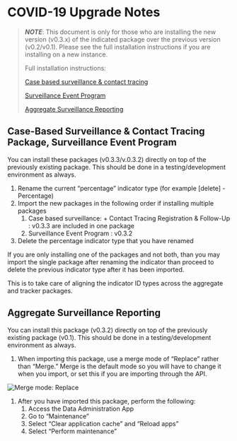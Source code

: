 # COVID-19 Upgrade Notes

> ***NOTE***: This document is only for those who are installing the new version (v0.3.x) of the indicated package over the previous version (v0.2/v0.1). Please see the full installation instructions if you are installing on a new instance.
>
> Full installation instructions:
>
> [Case based surveillance & contact tracing](https://docs.google.com/document/d/1iILgYYYDXDKpizkxY08syMfrw_9POzMMIMwd5Nb7yl4/edit?usp=sharing)
>
>[Surveillance Event Program](https://docs.google.com/document/d/1eY3n_oJlHoZroL_gXYRJoKwsFK4JSslnAk1DN-gBlxs/edit?usp=sharing)
>
> [Aggregate Surveillance Reporting](https://docs.google.com/document/d/1zQxrtc5qWf8L4pk8dzOXBbyKF0XZcBiwHMJ4rNhkrds/edit?usp=sharing)


## Case-Based Surveillance & Contact Tracing Package, Surveillance Event Program

You can install these packages (v0.3.3/v.0.3.2) directly on top of the previously existing package. This should be done in a testing/development environment as always.

1. Rename the current “percentage” indicator type (for example [delete] - Percentage)
2. Import the new packages in the following order if installing multiple packages
    1. Case based surveillance: + Contact Tracing Registration & Follow-Up : v0.3.3 are included in one package
    2. Surveillance Event Program : v0.3.2
3. Delete the percentage indicator type that you have renamed

If you are only installing one of the packages and not both, than you may import the single package after renaming the indicator than proceed to delete the previous indicator type after it has been imported.

This is to take care of aligning the indicator ID types across the aggregate and tracker packages.

## Aggregate Surveillance Reporting

You can install this package (v0.3.2) directly on top of the previously existing package (v0.1). This should be done in a testing/development environment as always.

1. When importing this package, use a merge mode of “Replace” rather than “Merge.” Merge is the default mode so you will have to change it when you import, or set this if you are importing through the API.

![Merge mode: Replace](img/merge-mode-replace.png "Merge mode chosse Replace")

1. After you have imported this package, perform the following:
    1. Access the Data Administration App
    2. Go to “Maintenance”
    3. Select “Clear application cache” and “Reload apps”
    4. Select “Perform maintenance”
